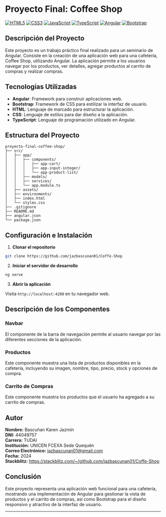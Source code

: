 # Proyecto Final: Coffee Shop

[![HTML5](https://img.shields.io/badge/HTML5-E34F26?style=flat&logo=html5&logoColor=white)](https://developer.mozilla.org/en-US/docs/Web/Guide/HTML/HTML5)
[![CSS3](https://img.shields.io/badge/CSS3-1572B6?style=flat&logo=css3&logoColor=white)](https://developer.mozilla.org/en-US/docs/Web/CSS)
[![JavaScript](https://img.shields.io/badge/JavaScript-F7DF1E?style=flat&logo=javascript&logoColor=black)](https://developer.mozilla.org/en-US/docs/Web/JavaScript)
[![TypeScript](https://img.shields.io/badge/TypeScript-007ACC?style=flat&logo=typescript&logoColor=white)](https://www.typescriptlang.org/)
[![Angular](https://img.shields.io/badge/Angular-DD0031?style=flat&logo=angular&logoColor=white)](https://angular.io/)
[![Bootstrap](https://img.shields.io/badge/Bootstrap-563D7C?style=flat&logo=bootstrap&logoColor=white)](https://getbootstrap.com/)


## Descripción del Proyecto

Este proyecto es un trabajo práctico final realizado para un seminario de Angular. Consiste en la creación de una aplicación web para una cafetería, Coffee Shop, utilizando Angular. La aplicación permite a los usuarios navegar por los productos, ver detalles, agregar productos al carrito de compras y realizar compras.

## Tecnologías Utilizadas

- **Angular**: Framework para construir aplicaciones web.
- **Bootstrap**: Framework de CSS para estilizar la interfaz de usuario.
- **HTML**: Lenguaje de marcado para estructurar la aplicación.
- **CSS**: Lenguaje de estilos para dar diseño a la aplicación.
- **TypeScript**: Lenguaje de programación utilizado en Angular.

## Estructura del Proyecto

```
proyecto-final-coffee-shop/
├── src/
│   ├── app/
│   │   ├── components/
│   │   │   ├── app-cart/
│   │   │   ├── app-input-integer/
│   │   │   └── app-product-list/
│   │   ├── models/
│   │   ├── services/
│   │   └── app.module.ts
│   ├── assets/
│   ├── environments/
│   ├── index.html
│   └── styles.css
├── .gitignore
├── README.md
├── angular.json
└── package.json
```

## Configuración e Instalación

1. **Clonar el repositorio**

```bash
git clone https://github.com/jazbascunan01/Coffe-Shop
```

2. **Iniciar el servidor de desarrollo**

```bash
ng serve
```

3. **Abrir la aplicación**

Visita `http://localhost:4200` en tu navegador web.

## Descripción de los Componentes

### Navbar

El componente de la barra de navegación permite al usuario navegar por las diferentes secciones de la aplicación.


### Productos

Este componente muestra una lista de productos disponibles en la cafetería, incluyendo su imagen, nombre, tipo, precio, stock y opciones de compra.



### Carrito de Compras

Este componente muestra los productos que el usuario ha agregado a su carrito de compras.


## Autor

**Nombre:** Bascuñan Karen Jazmín  
**DNI:** 44049757  
**Carrera:** TUDAI   
**Institución:** UNICEN FCEXA Sede Quequén  
**Correo Electrónico:** jazbascunan01@gmail.com  
**Fecha:** 2024  
**Stackblitz:** https://stackblitz.com/~/github.com/jazbascunan01/Coffe-Shop  

## Conclusión

Este proyecto representa una aplicación web funcional para una cafetería, mostrando una implementación de Angular para gestionar la vista de productos y el carrito de compras, así como Bootstrap para el diseño responsivo y atractivo de la interfaz de usuario. 

---
